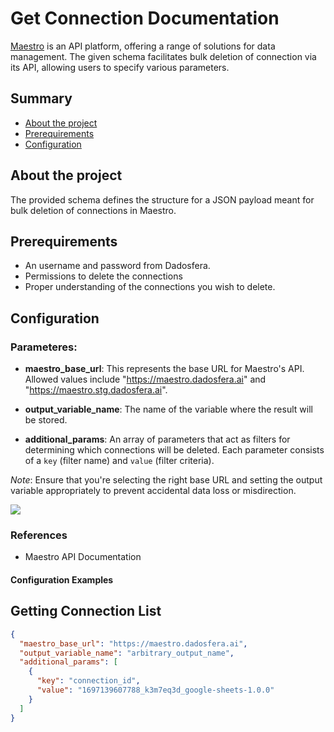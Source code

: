 # Get Connection Documentation


[Maestro](https://maestro.dadosfera.ai) is an API platform, offering a range of solutions for data management. The given schema facilitates bulk deletion of connection via its API, allowing users to specify various parameters.

## Summary

- [About the project](#sobre-o-projeto)
- [Prerequirements](#pré-requisitos)
- [Configuration](#configuração)

## About the project

The provided schema defines the structure for a JSON payload meant for bulk deletion of connections in Maestro. 

## Prerequirements

- An username and password from Dadosfera.
- Permissions to delete the connections
- Proper understanding of the connections you wish to delete.

## Configuration

### Parameteres:

- **maestro_base_url**: This represents the base URL for Maestro's API. Allowed values include "https://maestro.dadosfera.ai" and "https://maestro.stg.dadosfera.ai".
  
- **output_variable_name**: The name of the variable where the result will be stored.

- **additional_params**: An array of parameters that act as filters for determining which connections will be deleted. Each parameter consists of a `key` (filter name) and `value` (filter criteria).

_Note_: Ensure that you're selecting the right base URL and setting the output variable appropriately to prevent accidental data loss or misdirection.

![](https://files.readme.io/c4bfa0f-image.png)

### References

- Maestro API Documentation


#### Configuration Examples

## Getting Connection List

```json
{
  "maestro_base_url": "https://maestro.dadosfera.ai",
  "output_variable_name": "arbitrary_output_name",
  "additional_params": [
    {
      "key": "connection_id",
      "value": "1697139607788_k3m7eq3d_google-sheets-1.0.0"
    }
  ]
}
```
